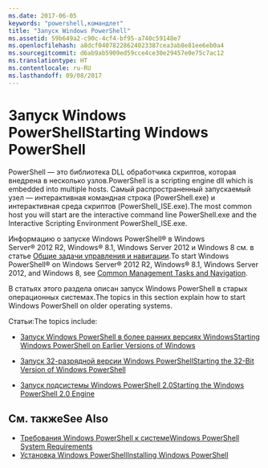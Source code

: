 ```yaml
---
ms.date: 2017-06-05
keywords: "powershell,командлет"
title: "Запуск Windows PowerShell"
ms.assetid: 59b649a2-c90c-4cf4-bf95-a740c59148e7
ms.openlocfilehash: a8dcf04078228624023387cea3ab8e81ee6eb0a4
ms.sourcegitcommit: d6ab9ab5909ed59cce4ce30e29457e0e75c7ac12
ms.translationtype: HT
ms.contentlocale: ru-RU
ms.lasthandoff: 09/08/2017
---
```

# <a name="starting-windows-powershell"></a><span data-ttu-id="2ec07-103">Запуск Windows PowerShell</span><span class="sxs-lookup"><span data-stu-id="2ec07-103">Starting Windows PowerShell</span></span>
<span data-ttu-id="2ec07-104">PowerShell — это библиотека DLL обработчика скриптов, которая внедрена в несколько узлов.</span><span class="sxs-lookup"><span data-stu-id="2ec07-104">PowerShell is a scripting engine dll which is embedded into multiple hosts.</span></span>  <span data-ttu-id="2ec07-105">Самый распространенный запускаемый узел — интерактивная командная строка (PowerShell.exe) и интерактивная среда скриптов (PowerShell_ISE.exe).</span><span class="sxs-lookup"><span data-stu-id="2ec07-105">The most common host you will start are the interactive command line PowerShell.exe and the Interactive Scripting Environment PowerShell_ISE.exe.</span></span>  

<span data-ttu-id="2ec07-106">Информацию о запуске Windows PowerShell® в Windows Server® 2012 R2, Windows® 8.1, Windows Server 2012 и Windows 8 см. в статье [Общие задачи управления и навигации](http://technet.microsoft.com/library/hh831491.aspx).</span><span class="sxs-lookup"><span data-stu-id="2ec07-106">To start Windows PowerShell® on Windows Server® 2012 R2, Windows® 8.1, Windows Server 2012, and Windows 8, see [Common Management Tasks and Navigation](http://technet.microsoft.com/library/hh831491.aspx).</span></span>

<span data-ttu-id="2ec07-107">В статьях этого раздела описан запуск Windows PowerShell в старых операционных системах.</span><span class="sxs-lookup"><span data-stu-id="2ec07-107">The topics in this section explain how to start Windows PowerShell on older operating systems.</span></span>

<span data-ttu-id="2ec07-108">Статьи:</span><span class="sxs-lookup"><span data-stu-id="2ec07-108">The topics include:</span></span>

- [<span data-ttu-id="2ec07-109">Запуск Windows PowerShell в более ранних версиях Windows</span><span class="sxs-lookup"><span data-stu-id="2ec07-109">Starting Windows PowerShell on Earlier Versions of Windows</span></span>](Starting-Windows-PowerShell-on-Earlier-Versions-of-Windows.md)

- [<span data-ttu-id="2ec07-110">Запуск 32-разрядной версии Windows PowerShell</span><span class="sxs-lookup"><span data-stu-id="2ec07-110">Starting the 32-Bit Version of Windows PowerShell</span></span>](Starting-the-32-Bit-Version-of-Windows-PowerShell.md)

- [<span data-ttu-id="2ec07-111">Запуск подсистемы Windows PowerShell 2.0</span><span class="sxs-lookup"><span data-stu-id="2ec07-111">Starting the Windows PowerShell 2.0 Engine</span></span>](Starting-the-Windows-PowerShell-2.0-Engine.md)

## <a name="see-also"></a><span data-ttu-id="2ec07-112">См. также</span><span class="sxs-lookup"><span data-stu-id="2ec07-112">See Also</span></span>
- [<span data-ttu-id="2ec07-113">Требования Windows PowerShell к системе</span><span class="sxs-lookup"><span data-stu-id="2ec07-113">Windows PowerShell System Requirements</span></span>](Windows-PowerShell-System-Requirements.md)
- [<span data-ttu-id="2ec07-114">Установка Windows PowerShell</span><span class="sxs-lookup"><span data-stu-id="2ec07-114">Installing Windows PowerShell</span></span>](Installing-Windows-PowerShell.md)

